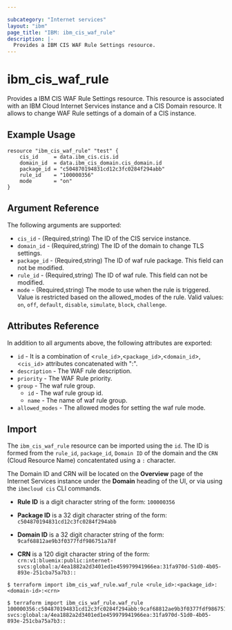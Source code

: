 ```yaml
---

subcategory: "Internet services"
layout: "ibm"
page_title: "IBM: ibm_cis_waf_rule"
description: |-
  Provides a IBM CIS WAF Rule Settings resource.
---
```


# ibm_cis_waf_rule

Provides a IBM CIS WAF Rule Settings resource. This resource is associated with an IBM Cloud Internet Services instance and a CIS Domain resource. It allows to change WAF Rule settings of a domain of a CIS instance.

## Example Usage

```hcl
resource "ibm_cis_waf_rule" "test" {
	cis_id     = data.ibm_cis.cis.id
	domain_id  = data.ibm_cis_domain.cis_domain.id
	package_id = "c504870194831cd12c3fc0284f294abb"
	rule_id    = "100000356"
	mode       = "on"
}
```

## Argument Reference

The following arguments are supported:

- `cis_id` - (Required,string) The ID of the CIS service instance.
- `domain_id` - (Required,string) The ID of the domain to change TLS settings.
- `package_id` - (Required,string) The ID of waf rule package. This field can not be modified.
- `rule_id` - (Required,string) The ID of waf rule. This field can not be modified.
- `mode` - (Required,string) The mode to use when the rule is triggered. Value is restricted based on the allowed_modes of the rule. Valid values: `on`, `off`, `default`, `disable`, `simulate`, `block`, `challenge`.

## Attributes Reference

In addition to all arguments above, the following attributes are exported:

- `id` - It is a combination of <`rule_id`>,<`package_id`>,<`domain_id`>,<`cis_id`> attributes concatenated with ":".
- `description` - The WAF rule description.
- `priority` - The WAF Rule priority.
- `group` - The waf rule group.
  - `id` - The waf rule group id.
  - `name` - The name of waf rule group.
- `allowed_modes` - The allowed modes for setting the waf rule mode.

## Import

The `ibm_cis_waf_rule` resource can be imported using the `id`. The ID is formed from the `rule_id`, `package_id`, `Domain ID` of the domain and the `CRN` (Cloud Resource Name) concatentated using a `:` character.

The Domain ID and CRN will be located on the **Overview** page of the Internet Services instance under the **Domain** heading of the UI, or via using the `ibmcloud cis` CLI commands.

- **Rule ID** is a digit character string of the form: `100000356`

- **Package ID** is a 32 digit character string of the form: `c504870194831cd12c3fc0284f294abb`

- **Domain ID** is a 32 digit character string of the form: `9caf68812ae9b3f0377fdf986751a78f`

- **CRN** is a 120 digit character string of the form: `crn:v1:bluemix:public:internet-svcs:global:a/4ea1882a2d3401ed1e459979941966ea:31fa970d-51d0-4b05-893e-251cba75a7b3::`

```
$ terraform import ibm_cis_waf_rule.waf_rule <rule_id>:<package_id>:<domain-id>:<crn>

$ terraform import ibm_cis_waf_rule.waf_rule 100000356:c504870194831cd12c3fc0284f294abb:9caf68812ae9b3f0377fdf986751a78f:crn:v1:bluemix:public:internet-svcs:global:a/4ea1882a2d3401ed1e459979941966ea:31fa970d-51d0-4b05-893e-251cba75a7b3::
```
